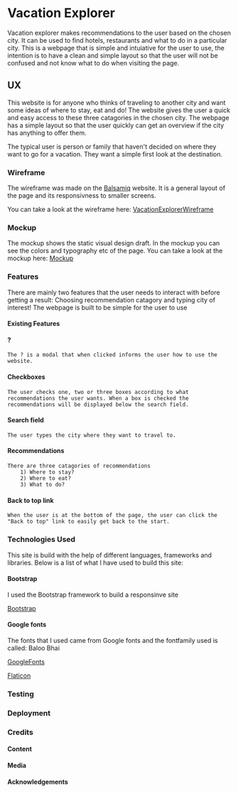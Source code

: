 # Vacation Explorer

Vacation explorer makes recommendations to the user based on the chosen city. It can be used to find hotels, restaurants and what to do in a particular city.
This is a webpage that is simple and intuiative for the user to use, the intention is to have a clean and simple layout so that the user will not be confused and not know what to do when visiting the page.

## UX

This website is for anyone who thinks of traveling to another city and want some ideas of where to stay, eat and do! The website gives the user a quick and easy access to these three catagories in the chosen city. The webpage has a simple layout so that the user quickly can get an overview if the city has anything to offer them.

The typical user is person or family that haven't decided on where they want to go for a vacation. They want a simple first look at the destination.

### Wireframe

The wireframe was made on the [Balsamiq](https://balsamiq.com/wireframes/) website. It is a general layout of the page and its responsivness to smaller screens.

You can take a look at the wireframe here: [VacationExplorerWireframe](Vacation-Explorer-Wirefram.pdf)

### Mockup

The mockup shows the static visual design draft. In the mockup you can see the colors and typography etc of the page. You can take a look at the mockup here: [Mockup](mockup.html)

### Features

There are mainly two features that the user needs to interact with before getting a result: Choosing recommendation catagory and typing city of interest! The webpage is built to be simple for the user to use

#### Existing Features

#### ?

    The ? is a modal that when clicked informs the user how to use the website.

#### Checkboxes

    The user checks one, two or three boxes according to what recommendations the user wants. When a box is checked the recommendations will be displayed below the search field.

#### Search field

    The user types the city where they want to travel to.

#### Recommendations

    There are three catagories of recommendations
        1) Where to stay?
        2) Where to eat?
        3) What to do?

#### Back to top link

    When the user is at the bottom of the page, the user can click the "Back to top" link to easily get back to the start.

### Technologies Used

This site is build with the help of different languages, frameworks and libraries.
Below is a list of what I have used to build this site:

#### Bootstrap

I used the Bootstrap framework to build a responsinve site

[Bootstrap](https://getbootstrap.com/docs/4.2/getting-started/introduction/)

#### Google fonts

The fonts that I used came from Google fonts and the fontfamily used is called: Baloo Bhai

[GoogleFonts](https://fonts.google.com/)


[Flaticon](https://www.flaticon.com/)

### Testing

### Deployment

### Credits

#### Content

#### Media

#### Acknowledgements

